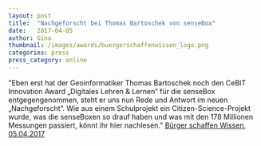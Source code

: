 ```yaml
---
layout: post
title:  "Nachgeforscht bei Thomas Bartoschek von senseBox"
date:   2017-04-05 
author: Gina
thumbnail: /images/awards/buergerschaffenwissen_logo.png
categories: press
press_category: online
---
```

"Eben erst hat der Geoinformatiker Thomas Bartoschek noch den CeBIT Innovation Award „Digitales Lehren & Lernen“ für die senseBox entgegengenommen, steht er uns nun Rede und Antwort im neuen „Nachgeforscht“. Wie aus einem Schulprojekt ein Citizen-Science-Projekt wurde, was die senseBoxen so drauf haben und was mit den 178 Millionen Messungen passiert, könnt ihr hier nachlesen."
<a href="https://www.buergerschaffenwissen.de/blog/nachgeforscht-bei-thomas-bartoschek-von-sensebox" target="_blank">Bürger schaffen Wissen, 05.04.2017</a>
